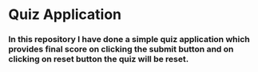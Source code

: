 # Quiz Application

### In this repository I have done a simple quiz application which provides final score on clicking the submit button and on clicking on reset button the quiz will be reset.
